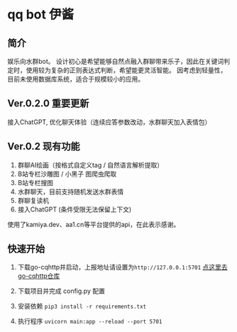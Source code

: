 # qq bot 伊酱
## 简介
娱乐向水群bot。
设计初心是希望能够自然点融入群聊带来乐子，因此在关键词判定时，使用较为复杂的正则表达式判断，希望能更灵活智能。
因考虑到轻量性，目前未使用数据库系统，适合于规模较小的应用。

## Ver.0.2.0 重要更新
接入ChatGPT, 优化聊天体验（连续应答参数改动，水群聊天加入表情包）

## Ver.0.2 现有功能
1. 群聊AI绘画（按格式自定义tag / 自然语言解析提取）
2. B站专栏沙雕图 / 小黑子 图爬虫爬取
3. B站专栏搜图
4. 水群聊天，目前支持随机发送水群表情
5. 群聊复读机
6. 接入ChatGPT (条件受限无法保留上下文)

使用了kamiya.dev、aa1.cn等平台提供的api，在此表示感谢。

## 快速开始
1. 下载go-cqhttp并启动，上报地址请设置为`http://127.0.0.1:5701`
<a href='https://github.com/Mrs4s/go-cqhttp'>点这里去go-cqhttp仓库</a>

2. 下载项目并完成 config.py 配置
3. 安装依赖
``
pip3 install -r requirements.txt
``
4. 执行程序
``
uvicorn main:app --reload --port 5701
``
